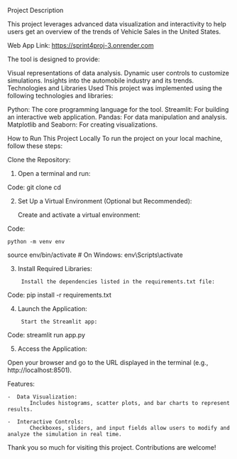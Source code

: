 Project Description

This project leverages advanced data visualization and interactivity to help users get an overview of the trends of Vehicle Sales in the United States. 

Web App Link: https://sprint4proj-3.onrender.com

The tool is designed to provide:

Visual representations of data analysis.
Dynamic user controls to customize simulations.
Insights into the automobile industry and its trends.
Technologies and Libraries Used
This project was implemented using the following technologies and libraries:

Python: The core programming language for the tool.
Streamlit: For building an interactive web application.
Pandas: For data manipulation and analysis.
Matplotlib and Seaborn: For creating visualizations.

How to Run This Project Locally
To run the project on your local machine, follow these steps:

Clone the Repository:

1. Open a terminal and run:

Code:
git clone <repository-url>
cd <repository-folder>

2. Set Up a Virtual Environment (Optional but Recommended):

    Create and activate a virtual environment:

Code:

    python -m venv env

source env/bin/activate  # On Windows: env\Scripts\activate

3. Install Required Libraries:

        Install the dependencies listed in the requirements.txt file:

Code:
pip install -r requirements.txt

4. Launch the Application:

        Start the Streamlit app:

Code:
streamlit run app.py

5. Access the Application:

Open your browser and go to the URL displayed in the terminal (e.g., http://localhost:8501).

Features:

    -  Data Visualization:
           Includes histograms, scatter plots, and bar charts to represent results.

    -  Interactive Controls:
           Checkboxes, sliders, and input fields allow users to modify and analyze the simulation in real time.


Thank you so much for visiting this project. Contributions are welcome!
